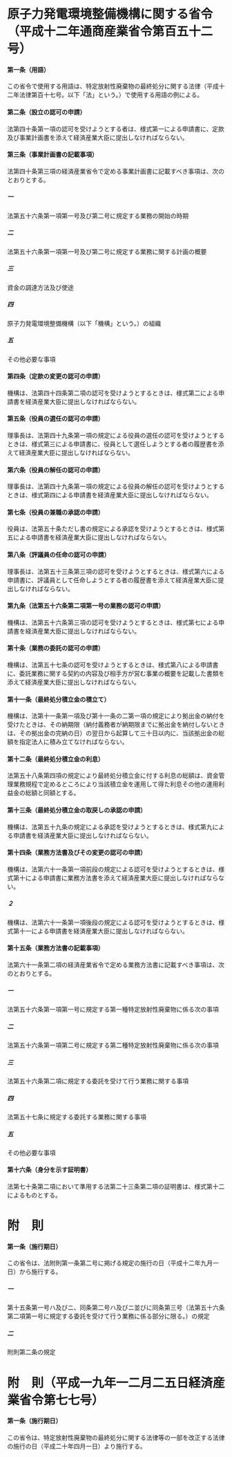 # 原子力発電環境整備機構に関する省令（平成十二年通商産業省令第百五十二号）
#### 第一条（用語）
この省令で使用する用語は、特定放射性廃棄物の最終処分に関する法律（平成十二年法律第百十七号。以下「法」という。）で使用する用語の例による。
#### 第二条（設立の認可の申請）
法第四十条第一項の認可を受けようとする者は、様式第一による申請書に、定款及び事業計画書を添えて経済産業大臣に提出しなければならない。
#### 第三条（事業計画書の記載事項）
法第四十条第三項の経済産業省令で定める事業計画書に記載すべき事項は、次のとおりとする。
##### 一
法第五十六条第一項第一号及び第二号に規定する業務の開始の時期
##### 二
法第五十六条第一項第一号及び第二号に規定する業務に関する計画の概要
##### 三
資金の調達方法及び使途
##### 四
原子力発電環境整備機構（以下「機構」という。）の組織
##### 五
その他必要な事項
#### 第四条（定款の変更の認可の申請）
機構は、法第四十四条第二項の認可を受けようとするときは、様式第二による申請書を経済産業大臣に提出しなければならない。
#### 第五条（役員の選任の認可の申請）
理事長は、法第四十九条第一項の規定による役員の選任の認可を受けようとするときは、様式第三による申請書に、役員として選任しようとする者の履歴書を添えて経済産業大臣に提出しなければならない。
#### 第六条（役員の解任の認可の申請）
理事長は、法第四十九条第一項の規定による役員の解任の認可を受けようとするときは、様式第四による申請書を経済産業大臣に提出しなければならない。
#### 第七条（役員の兼職の承認の申請）
役員は、法第五十条ただし書の規定による承認を受けようとするときは、様式第五による申請書を経済産業大臣に提出しなければならない。
#### 第八条（評議員の任命の認可の申請）
理事長は、法第五十三条第三項の認可を受けようとするときは、様式第六による申請書に、評議員として任命しようとする者の履歴書を添えて経済産業大臣に提出しなければならない。
#### 第九条（法第五十六条第二項第一号の業務の認可の申請）
機構は、法第五十六条第三項の認可を受けようとするときは、様式第七による申請書を経済産業大臣に提出しなければならない。
#### 第十条（業務の委託の認可の申請）
機構は、法第五十七条の認可を受けようとするときは、様式第八による申請書に、委託業務に関する契約の内容及び相手方が営む事業の概要を記載した書類を添えて経済産業大臣に提出しなければならない。
#### 第十一条（最終処分積立金の積立て）
機構は、法第十一条第一項及び第十一条の二第一項の規定により拠出金の納付を受けたときは、その納期限（納付義務者が納期限までに拠出金を納付しないときは、その拠出金の完納の日）の翌日から起算して三十日以内に、当該拠出金の総額を指定法人に積み立てなければならない。
#### 第十二条（最終処分積立金の利息）
法第五十八条第四項の規定により最終処分積立金に付する利息の総額は、資金管理業務規程で定めるところにより当該積立金を運用して得た利息その他の運用利益金の総額と同額とする。
#### 第十三条（最終処分積立金の取戻しの承認の申請）
機構は、法第五十九条の規定による承認を受けようとするときは、様式第九による申請書を経済産業大臣に提出しなければならない。
#### 第十四条（業務方法書及びその変更の認可の申請）
機構は、法第六十一条第一項前段の規定による認可を受けようとするときは、様式第十による申請書に業務方法書を添えて経済産業大臣に提出しなければならない。
##### ２
機構は、法第六十一条第一項後段の規定による認可を受けようとするときは、様式第十一による申請書を経済産業大臣に提出しなければならない。
#### 第十五条（業務方法書の記載事項）
法第六十一条第二項の経済産業省令で定める業務方法書に記載すべき事項は、次のとおりとする。
##### 一
法第五十六条第一項第一号に規定する第一種特定放射性廃棄物に係る次の事項
##### 二
法第五十六条第一項第二号に規定する第二種特定放射性廃棄物に係る次の事項
##### 三
法第五十六条第二項に規定する委託を受けて行う業務に関する事項
##### 四
法第五十七条に規定する委託する業務に関する事項
##### 五
その他必要な事項
#### 第十六条（身分を示す証明書）
法第七十条第二項において準用する法第二十三条第二項の証明書は、様式第十二によるものとする。
# 附　則
#### 第一条（施行期日）
この省令は、法附則第一条第二号に掲げる規定の施行の日（平成十二年九月一日）から施行する。
##### 一
第十五条第一号ハ及びニ、同条第二号ハ及びニ並びに同条第三号（法第五十六条第二項第一号に規定する委託を受けて行う業務に係る部分に限る。）の規定
##### 二
附則第二条の規定
# 附　則（平成一九年一二月二五日経済産業省令第七七号）
#### 第一条（施行期日）
この省令は、特定放射性廃棄物の最終処分に関する法律等の一部を改正する法律の施行の日（平成二十年四月一日）より施行する。
